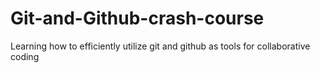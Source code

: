 # Git-and-Github-crash-course
Learning how to efficiently utilize git and github as tools for collaborative coding
